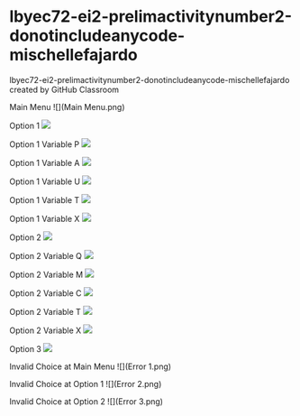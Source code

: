 # lbyec72-ei2-prelimactivitynumber2-donotincludeanycode-mischellefajardo
lbyec72-ei2-prelimactivitynumber2-donotincludeanycode-mischellefajardo created by GitHub Classroom


Main Menu
![](Main Menu.png)

Option 1
![](1.png)

Option 1 Variable P
![](1P.png)

Option 1 Variable A
![](1A.png)

Option 1 Variable U
![](1U.png)

Option 1 Variable T
![](1T.png)

Option 1 Variable X
![](1X.png)

Option 2
![](2.png)

Option 2 Variable Q
![](2Q.png)

Option 2 Variable M
![](2M.png)

Option 2 Variable C
![](2C.png)

Option 2 Variable T
![](2T.png)

Option 2 Variable X
![](2X.png)

Option 3
![](3.png)

Invalid Choice at Main Menu
![](Error 1.png)

Invalid Choice at Option 1
![](Error 2.png)

Invalid Choice at Option 2
![](Error 3.png)
